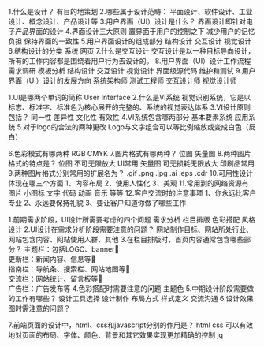 1.什么是设计？
	有目的地策划
2.哪些属于设计范畴：
	平面设计、软件设计、工业设计、概念设计、产品设计等
3.用户界面（UI）设计是什么？
	界面设计即针对电子产品界面的设计
4.界面设计三大原则
	置界面于用户的控制之下
	减少用户的记忆负担 
	保持界面的一致性
5.用户界面设计的组成部分
	结构设计 交互设计 视觉设计
6.结构设计的分类
	系统 网页
7.什么是交互设计
	交互设计是以一种目标导向设计，所有的工作内容都是围绕着用户行为去设计的。 
8.用户界面（UI）设计工作流程
	需求调研 模板分析 结构设计 交互设计 视觉设计 界面级源代码 维护和测试
9.用户界面（UI）设计的发展方向
	系统架构师 测试工程师 交互设计师 视觉设计师






1.UI是哪两个单词的简称
	User Interface
2.什么是VI系统
	视觉识别系统，它是以标志、标准字、标准色为核心展开的完整的、系统的视觉表达体系
3.VI设计原则包括？
	同一性 差异性 文化性 有效性 
4.VI系统包含哪两部分
	基本要素系统  应用系统
5.对于logo的合法的两种更改
	Logo与文字组合可以等比例缩放或变成白色（反白）
	
6.色彩模式有哪两种
	RGB CMYK
7.图片格式有哪两种？
	位图 矢量图
8.两种图片格式的特点是？
	位图 不可无限放大 UI常用
	矢量图 可无损耗无限放大 印刷品常用
9.两种图片格式分别常用的扩展名为？
	.gif .png .jpg 
	.ai .eps .cdr
10.可用性设计体现在哪三个方面
	1、内容布局  2、使用人性化  3、美观
11.常用到的网络资源有
	图片 小图标 文字 代码 动画 音乐 等等
12.客户交流时的注意事项
	1、你永远比客户专业
       	2、永远要保持礼貌
       	3、要让客户知道你做了哪些工作




1.前期需求阶段，UI设计所需要考虑的四个问题
	需求分析 栏目排版 色彩搭配 风格设计
2.UI设计在需求分析阶段需要注意的问题？
	网站制作目标、网站所处行业、网站包含内容、网站使用人群、其他
3.在栏目排版时，首页内容通常包含哪些部分？
      	主题栏：包括LOGO、banner       
	更新栏：新闻内容、信息等       
	指南栏：导航条、搜索栏、网站地图等       
	交流栏：网站统计、留言板等      
 	广告栏：广告发布等
4.色彩搭配时需要注意的问题
	主题色 
5.中期设计阶段需要做的工作有哪些？
	设计工具选择
	设计制作
	布局方式
	样式定义
	交流沟通
6.设计效果图时需注意的问题？

7.前端页面的设计中，html、css和javascript分别的作用是？
html 
css 可以有效地对页面的布局、字体、颜色、背景和其它效果实现更加精确的控制
jq  
